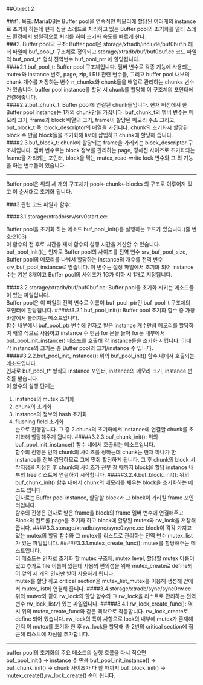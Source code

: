##Object 2

###1. 목표:
MariaDB는 Buffer pool을 연속적인 메모리에 할당된 여러개의 instance로 초기화 하는데 현재 싱글 스레드로 처리하고 있는 Buffer pool의 초기화를 멀티 스레드 환경에서 병렬적으로 처리를 하여 초기화 속도를 빠르게 한다.
<br>
###2. Buffer pool의 구조:
Buffer pool은 storage/xtradb/include/buf0buf.h 헤더 파일에 buf&#95;pool&#95;t 구조체로 정의되고 storage/xtradb/buf/buf0buf.cc 코드 파일의 buf&#95;pool&#95;t* 형식 전역변수 buf&#95;pool&#95;ptr 에 할당됩니다.
<br>
####2.1.buf&#95;pool&#95;t:
Buffer pool 구조체입니다. 멤버 변수로 각종 기능에 사용되는 mutex와 instance 번호, page, zip, LRU 관련 변수들, 그리고 buffer pool 내부의 chunk 개수를 저장하는 변수 n&#95;chunks와 chunk들을 배열로 관리하는 chunks 변수가 있습니다. buffer pool instance를 할당 시 chunk를 할당해 이 구조체의 포인터에 연결해줍니다.
<br>
####2.2.buf&#95;chunk&#95;t:
Buffer pool에 연결된 chunk들입니다. 현재 버전에서 한 Buffer pool instance는 1개의 chunk만을 가집니다. buf&#95;chunk&#95;t의 멤버 변수는 메모리 크기, frame과 block 배열의 크기, frame이 할당된 메모리 주소 그리고, buf&#95;block&#95;t 즉, block&#95;descriptor의 배열을 가집니다. chunk의 초기화시 할당된 block 수 만큼 block들을 초기화해 list에 삽입하고 chunk에 할당해 줍니다.
####2.3.buf&#95;block&#95;t:
chunk에 할당되는 frame을 가리키는 block&#95;descriptor 구조체입니다. 멤버 변수로는 block 정보를 관리하는 page, 정해진 사이즈로 초기화되는 frame을 가리키는 포인터, block을 막는 mutex, read-write lock 변수와 그 외 기능을 하는 변수들이 있습니다.

----------

Buffer pool은 위의 세 개의 구조체가 pool<-chunk<-blocks 의 구조로 이루어져 있고 이 순서대로 초기화 됩니다.


###3.관련 코드 파일과 함수:

####3.1.storage/xtradb/srv/srv0start.cc:

Buffer pool을 초기화 하는 메소드 buf&#95;pool&#95;init()를 실행하는 코드가 있습니다.(줄 번호:2103) <br>
이 함수의 전 후로 시간을 재서 함수의 실행 시간을 계산할 수 있습니다. buf&#95;pool&#95;init()는 인자로 Buffer pool의 사이즈를 전역 변수 srv&#95;buf&#95;pool&#95;size, Buffer pool의 메모리를 나눠서 할당하는 instance의 개수를 전역 변수 srv&#95;buf&#95;pool&#95;instance로 받습니다. 이 변수는 설정 파일에서 초기화 되어 instance 수는 기본 8개이고 Buffer pool의 사이즈가 1G가 이하 시 1개로 지정됩니다.

####3.2.storage/xtradb/buf/buf0buf.cc:
Buffer pool을 초기화 시키는 메소드들이 있는 파일입니다.<br>
Buffer pool은 이 파일의 전역 변수로 이름이 buf&#95;pool&#95;ptr인 buf&#95;pool&#95;t 구조체의 포인터에 할당됩니다.
#####3.2.1.buf&#95;pool&#95;init():
Buffer pool 초기화 함수 중 가장 바깥에서 불러지는 메소드입니다.<br>
 함수 내부에서 buf&#95;pool&#95;ptr 변수에 인자로 받은 instance 개수만큼 메모리를 할당하여 배열 식으로 사용하고 instance 수 만큼 for 문을 돌아 for문 내부에서 buf&#95;pool&#95;init&#95;instance() 메소드를 호출해 각 instance들을 초기화 시킵니다. 이때 각 instance의 크기는 총 Buffer pool의 크기/instance 수 입니다.
#####3.2.2.buf&#95;pool&#95;init&#95;instance():
위의 buf&#95;pool&#95;init() 함수 내에서 호출되는 메소드입니다.<br>
 인자로 buf&#95;pool&#95;t* 형식의 instance 포인터, instance의 메모리 크기, instance 번호를 받습니다. <br>
이 함수의 실행 단계는 <br>
1. instance의 mutex 초기화<br>
2. chunk의 초기화<br>
3. instance의 정보와 hash 초기화<br>
4. flushing field 초기화<br>
순으로 진행합니다.
그 중 2.chunk의 초기화에서 instance에 연결할 chunk를 초기화해 할당해주게 됩니다.
#####3.2.3.buf&#95;chunk&#95;init():
위의 buf&#95;pool&#95;init&#95;instance() 함수 내에서 호출되는 메소드입니다.<br>
함수의 진행은 먼저 chunk의 사이즈를 정하는데 chunk는 현재 하나가 한 instance를 전부 감당하므로 그에 맞춰 할당하게 됩니다. 그 후 chunk의 block 시작지점을 지정한 후 chunk의 사이즈가 전부 찰 때까지 block을 할당 instance 내부의 free 리스트에 연결하기 시작합니다.
#####3.2.4.buf&#95;block&#95;init():
위의 buf&#95;chunk&#95;init() 함수 내에서 chunk의 메모리를 채우는 block을 초기화하는 메소드 입니다.<br>
인자로는 Buffer pool instance, 할당할 block과 그 block이 가리킬 frame 포인터입니다.<br>
함수의 진행은 인자로 받은 frame을 block의 frame 멤버 변수에 연결해주고 Block의 컨트롤 page를 초기화 하고 block에 할당된 mutex와 rw&#95;lock을 저장해줍니다.
####3.3.storage/xtradb/sync/sync0sync.cc:
block이 각각 가지고 있는 mutex의 할당 함수와 그 mutex를 리스트로 관리하는 전역 변수 mutex&#95;list가 있는 파일입니다.
#####3.3.1.mutex&#95;create&#95;func():
mutex를 할당해주는 메소드입니다.<br>
이 메소드는 인자로 초기화 할 mutex 구조체, mutex level, 할당할 mutex 이름이 있고 추가로 file 이름이 있는데 사용의 편의성을 위해 mutex&#95;create로 define되어 앞의 세 개의 인자만 받아 사용하게 됩니다.<br>
mutex를 할당 하고 critical section을 mutex&#95;list&#95;mutex를 이용해 생성해 안에서 mutex&#95;list에 연결해 줍니다.
####3.4.storage/xtradb/sync/sync0rw.cc:
위의 mutex와 같이 rw&#95;lock의 할당 함수와 그 rw&#95;lock을 리스트로 관리하는 전역 변수 rw&#95;lock&#95;list가 있는 파일입니다.
#####3.4.1.rw&#95;lock&#95;create&#95;func():
역시 위의 mutex&#95;create&#95;func와 같은 맥락으로 작동합니다. rw&#95;lock&#95;create로 define 되어 있습니다.
rw&#95;lock의 특이 사항으로 lock의 내부에 mutex가 존재해 먼저 이 mutex를 초기화 한 후 rw&#95;lock을 할당해 총 2번의 critical section에 접근해 리스트에 자신을 추가합니다.

---------
buffer pool의 초기화의 주요 메소드의 실행 흐름을 다시 적으면<br>
buf&#95;pool&#95;init() -> instance 수 만큼 buf&#95;pool&#95;init&#95;instance() -> buf&#95;chunk&#95;init() -> chunk 사이즈가 다 찰 때까지 buf&#95;block&#95;init() -> mutex&#95;create(),rw&#95;lock&#95;create() 순이 됩니다.